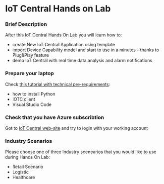 # IoT Central Hands on Lab

### Brief Description
After this IoT Central Hands On Lab you will learn how to:
* create New IoT Central Application using template
* import Device Capability model and start to use in a minutes - thanks to Plug&Play feature
* demo IoT Central with real time data analysis and alarm notifications

### Prepare your laptop
Check [this tutorial with technical pre-requirements](https://github.com/dmitriyteteruk/iotc-hol/blob/master/preparation.md): 
* how to install Python
* IOTC client
* Visual Studio Code

### Check that you have Azure subscribtion
Got to [IoT Central web-site](https://apps.azureiotcentral.com) and try to login with your working account

### Industry Scenarios
Please choose one of three Industry scenearios that you would like to use during Hands On Lab:
* Retail Scenario
* Logistic
* Healthcare
